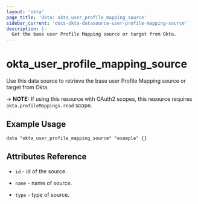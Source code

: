 ```yaml
---
layout: 'okta'
page_title: 'Okta: okta_user_profile_mapping_source'
sidebar_current: 'docs-okta-datasource-user-profile-mapping-source'
description: |-
  Get the base user Profile Mapping source or target from Okta.
---
```


# okta_user_profile_mapping_source

Use this data source to retrieve the base user Profile Mapping source or target from Okta.

-> **NOTE:** If using this resource with OAuth2 scopes, this resource requires `okta.profileMappings.read` scope.

## Example Usage

```hcl
data "okta_user_profile_mapping_source" "example" {}
```

## Attributes Reference

- `id` - id of the source.

- `name` - name of source.

- `type` - type of source.
